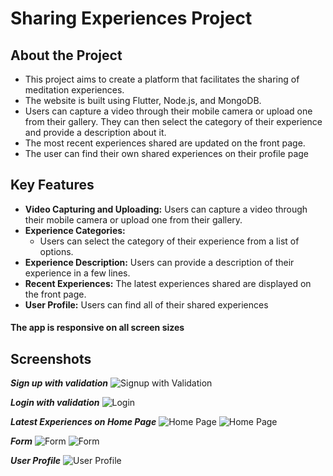 # Sharing Experiences Project

## About the Project

- This project aims to create a platform that facilitates the sharing of meditation experiences.  
- The website is built using Flutter, Node.js, and MongoDB.
- Users can capture a video through their mobile camera or upload one from their gallery. They can then select the category of their experience and provide a description about it.
- The most recent experiences shared are updated on the front page.
- The user can find their own shared experiences on their profile page

## Key Features

- **Video Capturing and Uploading:** Users can capture a video through their mobile camera or upload one from their gallery.
- **Experience Categories:**
  - Users can select the category of their experience from a list of options.
- **Experience Description:** Users can provide a description of their experience in a few lines.
- **Recent Experiences:** The latest experiences shared are displayed on the front page.
- **User Profile:** Users can find all of their shared experiences

#### The app is responsive on all screen sizes

## Screenshots

**_Sign up with validation_**
![Signup with Validation](https://github.com/Sowbaranika1111/Experiences-Project-2/blob/main/demo_images/signUp_with_validation.jpeg)

**_Login with validation_**
![Login](https://github.com/Sowbaranika1111/Experiences-Project/blob/main/ideas_Images/2_login.png)

**_Latest Experiences on Home Page_**
![Home Page](https://github.com/Sowbaranika1111/Experiences-Project-2/blob/main/demo_images/homePg_1.jpeg)
![Home Page](https://github.com/Sowbaranika1111/Experiences-Project-2/blob/main/demo_images/homePg_2.jpeg)

**_Form_**
![Form](https://github.com/Sowbaranika1111/Experiences-Project-2/blob/main/demo_images/form.jpeg)
![Form](https://github.com/Sowbaranika1111/Experiences-Project-2/blob/main/demo_images/videoUploadOptions.jpeg)

**_User Profile_**
![User Profile](https://github.com/Sowbaranika1111/Experiences-Project-2/blob/main/demo_images/user_profile.jpeg)
